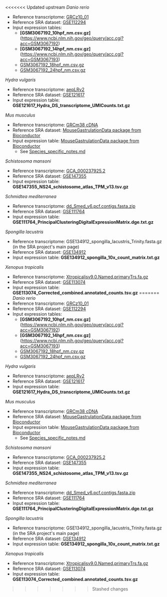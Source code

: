 <<<<<<< Updated upstream
*Danio rerio*
* Reference transcriptome: [GRCz10_01](https://www.ncbi.nlm.nih.gov/assembly/GCF_000002035.5/)
* Reference SRA dataset: [GSE112294](https://www.ncbi.nlm.nih.gov/geo/query/acc.cgi?acc=GSE112294)
* Input expression tables:
  * **[GSM3067192_10hpf_nm.csv.gz]**(https://www.ncbi.nlm.nih.gov/geo/query/acc.cgi?acc=GSM3067192)
  * **[GSM3067192_14hpf_nm.csv.gz]**(https://www.ncbi.nlm.nih.gov/geo/query/acc.cgi?acc=GSM3067193)
  * [GSM3067192_18hpf_nm.csv.gz](https://www.ncbi.nlm.nih.gov/geo/query/acc.cgi?acc=GSM3067194)
  * [GSM3067192_24hpf_nm.csv.gz](https://www.ncbi.nlm.nih.gov/geo/query/acc.cgi?acc=GSM3067195)

*Hydra vulgaris*
* Reference transcriptome: [aepLRv2](https://research.nhgri.nih.gov/hydra/download/?dl=tr)
* Reference SRA dataset: [GSE121617](https://www.ncbi.nlm.nih.gov/geo/query/acc.cgi?acc=GSE121617)
* Input expression table: **GSE121617_Hydra_DS_transcriptome_UMICounts.txt.gz**

*Mus musculus*
* Reference transcriptome: [GRCm38 cDNA](https://ftp.ensembl.org/pub/release-94/fasta/mus_musculus/cdna/)
* Reference SRA dataset: [MouseGastrulationData package from Bioconductor](https://bioconductor.org/packages/release/data/experiment/html/MouseGastrulationData.html)
* Input expression table: [MouseGastrulationData package from Bioconductor](https://bioconductor.org/packages/release/data/experiment/html/MouseGastrulationData.html)
  * See [Species_specific_notes.md](https://github.com/carlosj-rr/scrnaseq_wrangle/blob/main/Species_specific_notes.md)

*Schistosoma mansoni*
* Reference transcriptome: [GCA_000237925.2](https://parasite.wormbase.org/Schistosoma_mansoni_prjea36577/Info/Index)
* Reference SRA dataset: [GSE147355](https://www.ncbi.nlm.nih.gov/geo/query/acc.cgi?acc=GSE147355)
* Input expression table: **GSE147355_NS24_schistosome_atlas_TPM_v13.tsv.gz**

*Schmidtea mediterranea*
* Reference transcriptome: [dd_Smed_v6.pcf.contigs.fasta.zip](https://planmine.mpibpc.mpg.de/planmine/report.do?id=2000001#ad-image-0)
* Reference SRA dataset: [GSE111764](https://www.ncbi.nlm.nih.gov/geo/query/acc.cgi?acc=GSE111764)
* Input expression table: **GSE111764_PrincipalClusteringDigitalExpressionMatrix.dge.txt.gz**

*Spongilla lacustris*
* Reference transcriptome: GSE134912_spongilla_lacustris_Trinity.fasta.gz (in the SRA project's main page)
* Reference SRA dataset: [GSE134912](https://www.ncbi.nlm.nih.gov/geo/query/acc.cgi?acc=GSE134912)
* Input expression table: **GSE134912_spongilla_10x_count_matrix.txt.gz**

*Xenopus tropicalis*
* Reference transcriptome: [Xtropicalisv9.0.Named.primaryTrs.fa.gz](https://ftp.xenbase.org/pub/Genomics/JGI/Xentr9.0/)
* Reference SRA dataset: [GSE113074](https://www.ncbi.nlm.nih.gov/geo/query/acc.cgi?acc=GSE113074)
* Input expression table: **GSE113074_Corrected_combined.annotated_counts.tsv.gz**
=======
*Danio rerio*
* Reference transcriptome: [GRCz10_01](https://www.dropbox.com/sh/qn1v69ejzgk3cgr/AABlnOZ8VQd3Hfr2hqVRAvmpa?dl=0)
* Reference SRA dataset: [GSE112294](https://www.ncbi.nlm.nih.gov/geo/query/acc.cgi?acc=GSE112294)
* Input expression tables:
  * **[GSM3067192_10hpf_nm.csv.gz]**(https://www.ncbi.nlm.nih.gov/geo/query/acc.cgi?acc=GSM3067192)
  * **[GSM3067192_14hpf_nm.csv.gz]**(https://www.ncbi.nlm.nih.gov/geo/query/acc.cgi?acc=GSM3067193)
  * [GSM3067192_18hpf_nm.csv.gz](https://www.ncbi.nlm.nih.gov/geo/query/acc.cgi?acc=GSM3067194)
  * [GSM3067192_24hpf_nm.csv.gz](https://www.ncbi.nlm.nih.gov/geo/query/acc.cgi?acc=GSM3067195)

*Hydra vulgaris*
* Reference transcriptome: [aepLRv2](https://research.nhgri.nih.gov/hydra/download/?dl=tr)
* Reference SRA dataset: [GSE121617](https://www.ncbi.nlm.nih.gov/geo/query/acc.cgi?acc=GSE121617)
* Input expression table: **GSE121617_Hydra_DS_transcriptome_UMICounts.txt.gz**

*Mus musculus*
* Reference transcriptome: [GRCm38 cDNA](https://ftp.ensembl.org/pub/release-94/fasta/mus_musculus/cdna/)
* Reference SRA dataset: [MouseGastrulationData package from Bioconductor](https://bioconductor.org/packages/release/data/experiment/html/MouseGastrulationData.html)
* Input expression table: [MouseGastrulationData package from Bioconductor](https://bioconductor.org/packages/release/data/experiment/html/MouseGastrulationData.html)
  * See [Species_specific_notes.md](https://github.com/carlosj-rr/scrnaseq_wrangle/blob/main/Species_specific_notes.md)

*Schistosoma mansoni*
* Reference transcriptome: [GCA_000237925.2](https://parasite.wormbase.org/Schistosoma_mansoni_prjea36577/Info/Index)
* Reference SRA dataset: [GSE147355](https://www.ncbi.nlm.nih.gov/geo/query/acc.cgi?acc=GSE147355)
* Input expression table: **GSE147355_NS24_schistosome_atlas_TPM_v13.tsv.gz**

*Schmidtea mediterranea*
* Reference transcriptome: [dd_Smed_v6.pcf.contigs.fasta.zip](https://planmine.mpibpc.mpg.de/planmine/report.do?id=2000001#ad-image-0)
* Reference SRA dataset: [GSE111764](https://www.ncbi.nlm.nih.gov/geo/query/acc.cgi?acc=GSE111764)
* Input expression table: **GSE111764_PrincipalClusteringDigitalExpressionMatrix.dge.txt.gz**

*Spongilla lacustris*
* Reference transcriptome: GSE134912_spongilla_lacustris_Trinity.fasta.gz (in the SRA project's main page)
* Reference SRA dataset: [GSE134912](https://www.ncbi.nlm.nih.gov/geo/query/acc.cgi?acc=GSE134912)
* Input expression table: **GSE134912_spongilla_10x_count_matrix.txt.gz**

*Xenopus tropicalis*
* Reference transcriptome: [Xtropicalisv9.0.Named.primaryTrs.fa.gz](https://ftp.xenbase.org/pub/Genomics/JGI/Xentr9.0/)
* Reference SRA dataset: [GSE113074](https://www.ncbi.nlm.nih.gov/geo/query/acc.cgi?acc=GSE113074)
* Input expression table: **GSE113074_Corrected_combined.annotated_counts.tsv.gz**
>>>>>>> Stashed changes
